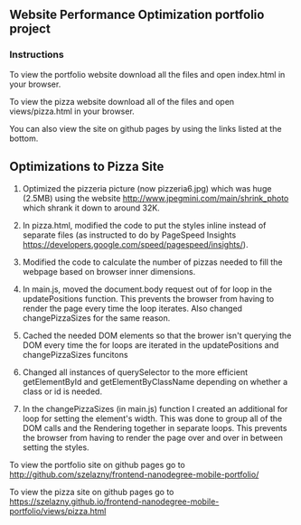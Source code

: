 ## Website Performance Optimization portfolio project
### Instructions

To view the portfolio website download all the files and open index.html in your browser.

To view the pizza website download all of the files and open views/pizza.html in your browser.

You can also view the site on github pages by using the links listed at the bottom.

## Optimizations to Pizza Site

1. Optimized the pizzeria picture (now pizzeria6.jpg) which was huge (2.5MB) using the website http://www.jpegmini.com/main/shrink_photo which shrank it down to  around 32K.

2. In pizza.html, modified the code to put the styles inline instead of separate files (as instructed to do by PageSpeed Insights https://developers.google.com/speed/pagespeed/insights/).

3. Modified the code to calculate the number of pizzas needed to fill the webpage based on browser inner dimensions.

4. In main.js, moved the document.body request out of for loop in the updatePositions function. This prevents the browser from having to render the page every time the loop iterates.  Also changed changePizzaSizes for the same reason.

5. Cached the needed DOM elements so that the brower isn't querying the DOM every time the for loops are iterated in the updatePositions and changePizzaSizes funcitons

6. Changed all instances of querySelector to the more efficient getElementById and getElementByClassName depending on whether a class or id is needed.

7. In the changePizzaSizes (in main.js) function I created an additional for loop for setting the element's width. This was done to group all of the DOM calls and the Rendering together in separate loops. This prevents the browser from having to render the page over and over in between setting the styles.


To view the portfolio site on github pages go to http://github.com/szelazny/frontend-nanodegree-mobile-portfolio/

To view the pizza site on github pages go to https://szelazny.github.io/frontend-nanodegree-mobile-portfolio/views/pizza.html


